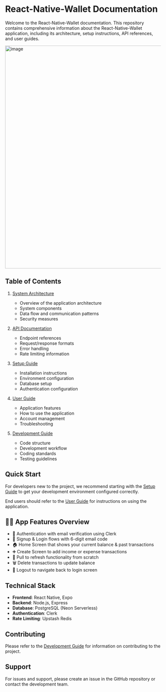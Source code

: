 # React-Native-Wallet Documentation

Welcome to the React-Native-Wallet documentation. This repository contains comprehensive information about the React-Native-Wallet application, including its architecture, setup instructions, API references, and user guides.

<img width="1280" height="720" alt="image" src="https://github.com/user-attachments/assets/3fa2eaf5-fd3e-45cd-a9ca-fb7ed7a5683f" />


## Table of Contents

1. [System Architecture](./system-architecture.md)

   - Overview of the application architecture
   - System components
   - Data flow and communication patterns
   - Security measures

2. [API Documentation](./api-documentation.md)

   - Endpoint references
   - Request/response formats
   - Error handling
   - Rate limiting information

3. [Setup Guide](./setup-guide.md)

   - Installation instructions
   - Environment configuration
   - Database setup
   - Authentication configuration

4. [User Guide](./user-guide.md)

   - Application features
   - How to use the application
   - Account management
   - Troubleshooting

5. [Development Guide](./development-guide.md)
   - Code structure
   - Development workflow
   - Coding standards
   - Testing guidelines

## Quick Start

For developers new to the project, we recommend starting with the [Setup Guide](./setup-guide.md) to get your development environment configured correctly.

End users should refer to the [User Guide](./user-guide.md) for instructions on using the application.

## 🧑‍🍳 App Features Overview

- 🔐 Authentication with email verification using Clerk
- 📝 Signup & Login flows with 6-digit email code
- 🏠 Home Screen that shows your current balance & past transactions
- ➕ Create Screen to add income or expense transactions
- 🔄 Pull to refresh functionality from scratch
- 🗑️ Delete transactions to update balance
- 🚪 Logout to navigate back to login screen

## Technical Stack

- **Frontend**: React Native, Expo
- **Backend**: Node.js, Express
- **Database**: PostgreSQL (Neon Serverless)
- **Authentication**: Clerk
- **Rate Limiting**: Upstash Redis

## Contributing

Please refer to the [Development Guide](./development-guide.md) for information on contributing to the project.

## Support

For issues and support, please create an issue in the GitHub repository or contact the development team.


